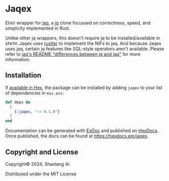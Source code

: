 # Jaqex
Elixir wrapper for [jaq](https://github.com/01mf02/jaq), a [jq](https://jqlang.github.io/jq/)
clone focussed on correctness, speed, and simplicity implemented in Rust.

Unlike other jq wrappers, this doesn't require jq to be installed/available in `$PATH`:
Jaqex uses [rustler](https://hexdocs.pm/rustler/) to implement the NIFs to jaq.
And because Jaqex uses jaq, certain jq features like SQL-style operators aren't available.
Please refer to [jaq's README "differences between jq and jaq"][diff]
for more information.

[diff]: https://github.com/01mf02/jaq/blob/main/README.md#differences-between-jq-and-jaq

## Installation

If [available in Hex](https://hex.pm/docs/publish), the package can be installed
by adding `jaqex` to your list of dependencies in `mix.exs`:

```elixir
def deps do
  [
    {:jaqex, "~> 0.1.0"}
  ]
end
```

Documentation can be generated with [ExDoc](https://github.com/elixir-lang/ex_doc)
and published on [HexDocs](https://hexdocs.pm). Once published, the docs can
be found at <https://hexdocs.pm/jaqex>.

## Copyright and License
Copyright© 2024, Shaolang Ai

Distributed under the MIT License
